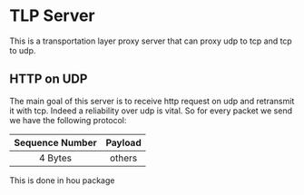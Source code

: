 # TLP Server

This is a transportation layer proxy server that can proxy udp to tcp and tcp to udp.

## HTTP on UDP

The main goal of this server is to receive http request on udp and retransmit it with tcp. Indeed a reliability over udp is vital. So for every packet we send we have the following protocol:

Sequence Number|Payload|
:------------:|:-------------: 
4 Bytes| others
 
This is done in hou package